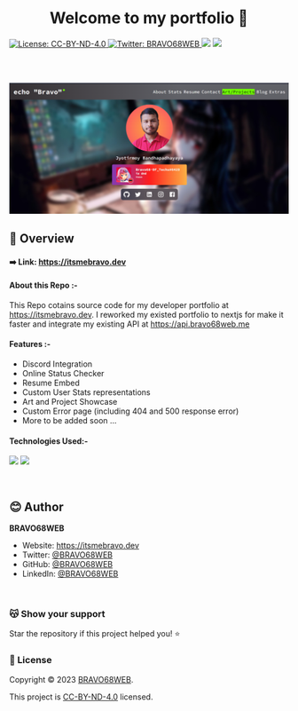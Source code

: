 <h1 align="center">Welcome to my portfolio 👋</h1>

<a href="LICENSE" target="_blank">
  <img alt="License: CC-BY-ND-4.0" src="https://forthebadge.com/images/badges/cc-by-nd.svg" />
</a>
<!-- [![License: CC BY-ND 4.0](https://img.shields.io/badge/License-CC%20BY--ND%204.0-lightgrey.svg)](https://creativecommons.org/licenses/by-nd/4.0/) -->
<a href="https://twitter.com/BRAVO68WEB" target="_blank">
  <img alt="Twitter: BRAVO68WEB" src="https://img.shields.io/twitter/follow/BRAVO68WEB.svg?style=social" />
</a>
<img src="https://forthebadge.com/images/badges/built-with-love.svg" />
<img src="https://forthebadge.com/images/badges/made-with-javascript.svg" />

<br><br>

<img src="./screenshots/1.png" />

<br>

## 📜 Overview

#### ➡️ Link: https://itsmebravo.dev

#### About this Repo :-

This Repo cotains source code for my developer portfolio at https://itsmebravo.dev. I reworked my existed portfolio to nextjs for make it faster and integrate my existing API at https://api.bravo68web.me

#### Features :-

- Discord Integration
- Online Status Checker
- Resume Embed
- Custom User Stats representations
- Art and Project Showcase
- Custom Error page (including 404 and 500 response error)
- More to be added soon ...

#### Technologies Used:-

<img src="https://img.shields.io/badge/Node.js-339933?style=for-the-badge&logo=nodedotjs&logoColor=white&color=green"> <img src="https://img.shields.io/badge/next.js-000000?style=for-the-badge&logo=nextdotjs&logoColor=white&color=grey">

<br>

## 😊 Author

**BRAVO68WEB**

- Website: https://itsmebravo.dev
- Twitter: [@BRAVO68WEB](https://twitter.com/BRAVO68WEB)
- GitHub: [@BRAVO68WEB](https://github.com/BRAVO68WEB)
- LinkedIn: [@BRAVO68WEB](https://linkedin.com/in/BRAVO68WEB)

<br>

### 😽 Show your support

Star the repository if this project helped you! ⭐️

### 📝 License

Copyright © 2023 [BRAVO68WEB](https://github.com/BRAVO68WEB).

This project is [CC-BY-ND-4.0](LICENSE) licensed.
